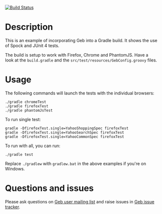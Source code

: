 [![Build Status](https://drone.io/github.com/keisatou/geb-example-gradle-yahoo/status.png)](https://drone.io/github.com/keisatou/geb-example-gradle-yahoo/latest)

# Description

This is an example of incorporating Geb into a Gradle build. It shows the use of Spock and JUnit 4 tests.

The build is setup to work with Firefox, Chrome and PhantomJS. Have a look at the `build.gradle` and the `src/test/resources/GebConfig.groovy` files.

# Usage

The following commands will launch the tests with the individual browsers:

    ./gradle chromeTest
    ./gradle firefoxTest
    ./gradle phantomJsTest

To run single test:

    gradle -DfirefoxTest.single=YahooShoppingSpec firefoxTest
    gradle -DfirefoxTest.single=YahooSearchSpec firefoxTest
    gradle -DfirefoxTest.single=YahooCommonSpec firefoxTest

To run with all, you can run:

    ./gradle test

Replace `./gradlew` with `gradlew.bat` in the above examples if you're on Windows.

# Questions and issues

Please ask questions on [Geb user mailing list](http://xircles.codehaus.org/lists/user@geb.codehaus.org) and raise issues in [Geb issue tracker](https://jira.codehaus.org/browse/GEB).
